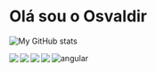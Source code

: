 <!-- ![Anurag's GitHub stats](https://github-readme-stats.vercel.app/api?username=OsvaldirJr&show_icons=true&count_private=true&theme=dark)
[![Top Langs](https://github-readme-stats.vercel.app/api/top-langs/?username=OsvaldirJr&layout=compact&theme=dark&count_private=true)](https://github.com/OsvaldirJr/github-readme-stats) -->

<h1> Olá sou o Osvaldir</h1>

![My GitHub stats](https://github-readme-stats.vercel.app/api?username=OsvaldirJr&show_icons=true&bg_color=00000000)


<!-- <img align="left" src="https://img.shields.io/badge/vuejs-%2335495e.svg?style=for-the-badge&logo=vuedotjs&logoColor=%234FC08D" /> -->

<img align="left" src="https://img.shields.io/badge/Vue-333333?logo=vuedotjs&logoColor=%234FC08D&style=flat" />

<img align="left" src="https://img.shields.io/badge/-React-61DAFB?logo=react&logoColor=white&style=flat" />

<img align="left" src="https://img.shields.io/badge/Flutter-02569B?logo=Flutter&logoColor=white&style=flat" />

<img align="left" src="https://img.shields.io/badge/Xamarin-3498DB?logo=Xamarin&logoColor=white&style=flat" />

![angular](https://img.shields.io/badge/Angular-DD0031?logo=angular)







<!--
**OsvaldirJr/OsvaldirJr** is a ✨ _special_ ✨ repository because its `README.md` (this file) appears on your GitHub profile.

Here are some ideas to get you started:

- 🔭 I’m currently working on ...
- 🌱 I’m currently learning ...
- 👯 I’m looking to collaborate on ...
- 🤔 I’m looking for help with ...
- 💬 Ask me about ...
- 📫 How to reach me: ...
- 😄 Pronouns: ...
- ⚡ Fun fact: ...
-->
